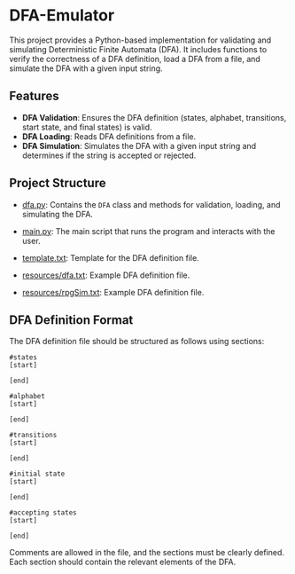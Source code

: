 # DFA-Emulator


This project provides a Python-based implementation for validating and simulating Deterministic Finite Automata (DFA). 
It includes functions to verify the correctness of a DFA definition, load a DFA from a file, and simulate the DFA with a given input string.

## Features
- **DFA Validation**: Ensures the DFA definition (states, alphabet, transitions, start state, and final states) is valid.
- **DFA Loading**: Reads DFA definitions from a file.
- **DFA Simulation**: Simulates the DFA with a given input string and determines if the string is accepted or rejected.

## Project Structure
- [dfa.py](dfa.py): Contains the `DFA` class and methods for validation, loading, and simulating the DFA.
- [main.py](main.py): The main script that runs the program and interacts with the user.

- [template.txt](template.txt): Template for the DFA definition file.

- [resources/dfa.txt](examples/dfa.txt): Example DFA definition file.
- [resources/rpgSim.txt](examples/rpgSim.txt): Example DFA definition file.

## DFA Definition Format
The DFA definition file should be structured as follows using sections:


```
#states
[start]

[end]

#alphabet
[start]

[end]

#transitions
[start]

[end]

#initial state
[start]

[end]

#accepting states
[start]

[end]
```
Comments are allowed in the file, and the sections must be clearly defined. Each section should contain the relevant elements of the DFA.